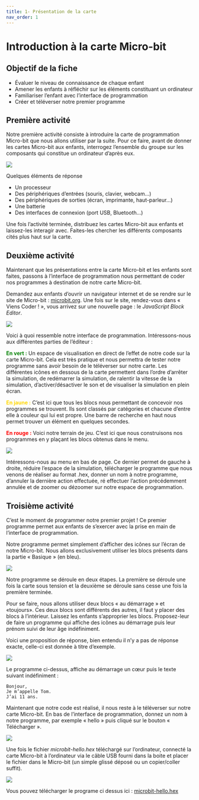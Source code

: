 ```yaml
---
title: 1- Présentation de la carte
nav_order: 1
---
```


# Introduction à la carte Micro-bit

## Objectif de la fiche

* Évaluer le niveau de connaissance de chaque enfant
* Amener les enfants à réfléchir sur les éléments constituant un ordinateur
* Familiariser l’enfant avec l’interface de programmation
* Créer et téléverser notre premier programme

## Première activité

Notre première activité consiste à introduire la carte de programmation Micro-bit que nous allons utiliser par la suite. Pour ce faire, avant de donner les cartes Micro-bit aux enfants, interrogez l’ensemble du groupe sur les composants qui constitue un ordinateur d’après eux.

<img src="https://github.com/serresebastien/MicroBit/blob/master/img/introduction/01.png?raw=true">
                     
Quelques éléments de réponse
* Un processeur
* Des périphériques d’entrées (souris, clavier, webcam...)
* Des périphériques de sorties (écran, imprimante, haut-parleur...)
* Une batterie
* Des interfaces de connexion (port USB, Bluetooth...)

Une fois l’activité terminée, distribuez les cartes Micro-bit aux enfants et laissez-les interagir avec. Faites-les chercher les différents composants cités plus haut sur la carte.

## Deuxième activité

Maintenant que les présentations entre la carte Micro-bit et les enfants sont faites, passons à l’interface de programmation nous permettant de coder nos programmes à destination de notre carte Micro-bit.

Demandez aux enfants d’ouvrir un navigateur internet et de se rendre sur le site de Micro-bit : [microbit.org](https://microbit.org/). Une fois sur le site, rendez-vous dans « Viens Coder ! », vous arrivez sur une nouvelle page : le *JavaScript Block Editor*.

<img src="https://github.com/serresebastien/MicroBit/blob/master/img/introduction/02.png?raw=true">

Voici à quoi ressemble notre interface de programmation. Intéressons-nous aux différentes parties de l’éditeur :

<span style="color:green; font-weight:bold">En vert :</span> Un espace de visualisation en direct de l’effet de notre code sur la carte Micro-bit. Cela est très pratique et nous permettra de tester notre programme sans avoir besoin de le téléverser sur notre carte.
Les différentes icônes en dessous de la carte permettent dans l’ordre d’arrêter la simulation, de redémarrer la simulation, de ralentir la vitesse de la simulation, d’activer/désactiver le son et de visualiser la simulation en plein écran.

<span style="color:gold">**En jaune :**</span> C’est ici que tous les blocs nous permettant de concevoir nos programmes se trouvent. Ils sont classés par catégories et chacune d’entre elle à couleur qui lui est propre. Une barre de recherche en haut nous permet trouver un élément en quelques secondes.

<span style="color:red">**En rouge :**</span> Voici notre terrain de jeu. C’est ici que nous construisons nos programmes en y plaçant les blocs obtenus dans le menu. 

<img src="https://github.com/serresebastien/MicroBit/blob/master/img/introduction/03.png?raw=true">

Intéressons-nous au menu en bas de page. Ce dernier permet de gauche à droite, réduire l’espace de la simulation, télécharger le programme que nous venons de réaliser au format .hex, donner un nom à notre programme, d’annuler la dernière action effectuée, ré effectuer l’action précédemment annulée et de zoomer ou dézoomer sur notre espace de programmation.

## Troisième activité

C’est le moment de programmer notre premier projet ! Ce premier programme permet aux enfants de s’exercer avec la prise en main de l’interface de programmation.

Notre programme permet simplement d’afficher des icônes sur l’écran de notre Micro-bit. Nous allons exclusivement utiliser les blocs présents dans la partie « Basique » (en bleu).

<img src="https://github.com/serresebastien/MicroBit/blob/master/img/introduction/04.png?raw=true">

Notre programme se déroule en deux étapes. La première se déroule une fois la carte sous tension et la deuxième se déroule sans cesse une fois la première terminée.

Pour se faire, nous allons utiliser deux blocs « au démarrage » et «toujours». Ces deux blocs sont différents des autres, il faut y placer des blocs à l’intérieur.
Laissez les enfants s’approprier les blocs. Proposez-leur de faire un programme qui affiche des icônes au démarrage puis leur prénom suivi de leur âge indéfiniment.

Voici une proposition de réponse, bien entendu il n’y a pas de réponse exacte, celle-ci est donnée à titre d’exemple.

<img src="https://github.com/serresebastien/MicroBit/blob/master/img/introduction/05.png?raw=true">

Le programme ci-dessus, affiche au démarrage un cœur puis le texte suivant indéfiniment :
```
Bonjour,
Je m’appelle Tom.
J’ai 11 ans.
```
Maintenant que notre code est réalisé, il nous reste à le téléverser sur notre carte Micro-bit. En bas de l’interface de programmation, donnez un nom à notre programme, par exemple « hello » puis cliqué sur le bouton « Télécharger ».

<img src="https://github.com/serresebastien/MicroBit/blob/master/img/introduction/06.png?raw=true">

Une fois le fichier *microbit-hello.hex* téléchargé sur l’ordinateur, connecté la carte Micro-bit à l’ordinateur via le câble USB fourni dans la boite et placer le fichier dans le Micro-bit (un simple glissé déposé ou un copier/coller suffit).

<img src="https://github.com/serresebastien/MicroBit/blob/master/img/introduction/07.png?raw=true">

Vous pouvez télécharger le programe ci dessus ici : <a href="https://raw.githubusercontent.com/serresebastien/MicroBit/master/code/microbit-hello.hex">microbit-hello.hex</a>